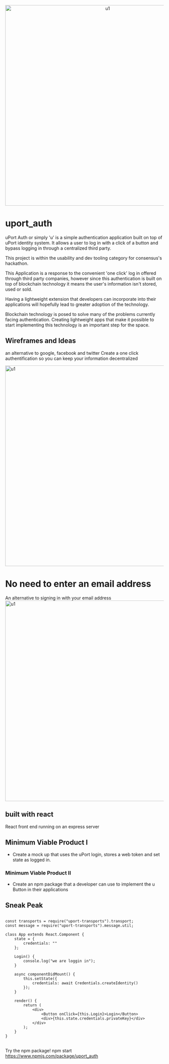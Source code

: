 
<p align='center'> 
<img width="635" alt="u1" position="center" src="https://user-images.githubusercontent.com/29616227/61584625-e91bf880-ab18-11e9-8427-08bdb51fc5fc.png">
</p>


# uport_auth
uPort Auth or simply 'u' is a simple authentication application built on top of uPort identity system. It allows a user to log in with a click of a button and bypass logging in through a centralized third party.

This project is within the usability and dev tooling category for consensus's hackathon.

This Application is a response to the convenient 'one click' log in offered through third party companies, however since this authentication is built on top of blockchain technology it means the user's information isn't stored, used or sold.

Having a lightweight extension that developers can incorporate into their applications will hopefully lead to greater adoption of the technology.

Blockchain technology is posed to solve many of the problems currently facing authentication. Creating lightweight apps that make it possible to start implementing this technology is an important step for the space.





## Wireframes and Ideas
an alternative to google, facebook and twitter
Create a one click authentification so you can keep your information decentralized

<img width="635" alt="u1" src="https://user-images.githubusercontent.com/29616227/61584629-f6d17e00-ab18-11e9-90f3-191e986df9ba.png">



# No need to enter an email address
An alternative to signing in with your email address
<img width="635" alt="u1" src="https://user-images.githubusercontent.com/29616227/61584653-795a3d80-ab19-11e9-97c4-c13fd259f3c6.png">

<!-- ![login](https://user-images.githubusercontent.com/29616227/61584653-795a3d80-ab19-11e9-97c4-c13fd259f3c6.png) -->

## built with react 
React front end running on an express server


## Minimum Viable Product I
- Create a mock up that uses the uPort login, stores a web token and set state as logged in. 



### Minimum Viable Product II
- Create an npm package that a developer can use to implement the u Button in their applications





## Sneak Peak

```JSX

const transports = require("uport-transports").transport;
const message = require("uport-transports").message.util;

class App extends React.Component {
	state = {
		credentials: ""
	};

	Login() {
		console.log("we are loggin in");
	}

	async componentDidMount() {
		this.setState({
			credentials: await Credentials.createIdentity()
		});
	}

	render() {
		return (
			<div>
				<Button onClick={this.Login}>Login</Button>
				<div>{this.state.credentials.privateKey}</div>
			</div>
		);
	}
}

```

##
Try the npm package! 
npm start
https://www.npmjs.com/package/uport_auth





